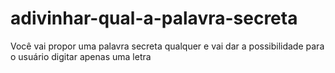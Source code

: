 # adivinhar-qual-a-palavra-secreta
Você vai propor uma palavra secreta qualquer e vai dar a possibilidade para o usuário digitar apenas uma letra

